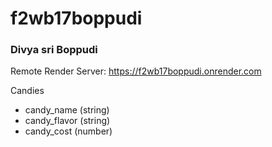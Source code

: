 # f2wb17boppudi

### Divya sri Boppudi

Remote Render Server: <https://f2wb17boppudi.onrender.com>

Candies
- candy_name (string)
- candy_flavor (string)
- candy_cost (number)